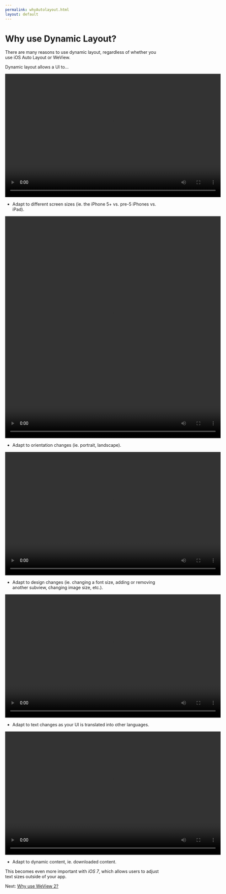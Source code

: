 ```yaml
---
permalink: whyAutolayout.html
layout: default
---
```


# Why use Dynamic Layout?


<!-- TEMPLATE START -->

There are many reasons to use dynamic layout, regardless of whether you use iOS Auto Layout or WeView.

Dynamic layout allows a UI to...

<video WIDTH="700" HEIGHT="400" AUTOPLAY="true" controls="true" LOOP="true" class="embedded_video" >
<source src="videos/video-48A0A583-2C1A-4C07-A0C5-8C2C6AEC9816-40534-000128EF852348D4.mp4" type="video/mp4" />
<source src="videos/video-48A0A583-2C1A-4C07-A0C5-8C2C6AEC9816-40534-000128EF852348D4.webm" type="video/webm" />
</video>

* Adapt to different screen sizes (ie. the iPhone 5+ vs. pre-5 iPhones vs. iPad).

<video WIDTH="700" HEIGHT="720" AUTOPLAY="true" controls="true" LOOP="true" class="embedded_video" >
<source src="videos/video-B65F43E6-782E-4720-9627-08E1C68DFE27-40626-0001290E9C43FBD9.mp4" type="video/mp4" />
<source src="videos/video-B65F43E6-782E-4720-9627-08E1C68DFE27-40626-0001290E9C43FBD9.webm" type="video/webm" />
</video>

* Adapt to orientation changes (ie. portrait, landscape).

<video WIDTH="700" HEIGHT="400" AUTOPLAY="true" controls="true" LOOP="true" class="embedded_video" >
<source src="videos/video-CDD46EE8-BEB1-4503-878A-98DBE1F233B3-41336-00012A027B81E197.mp4" type="video/mp4" />
<source src="videos/video-CDD46EE8-BEB1-4503-878A-98DBE1F233B3-41336-00012A027B81E197.webm" type="video/webm" />
</video>

* Adapt to design changes (ie. changing a font size, adding or removing another subview, changing image size, etc.).

<video WIDTH="700" HEIGHT="400" AUTOPLAY="true" controls="true" LOOP="true" class="embedded_video" >
<source src="videos/video-8A140AD5-0917-484C-8D95-CF61C56013B8-41449-00012A2240C919BA.mp4" type="video/mp4" />
<source src="videos/video-8A140AD5-0917-484C-8D95-CF61C56013B8-41449-00012A2240C919BA.webm" type="video/webm" />
</video>

* Adapt to text changes as your UI is translated into other languages.

<video WIDTH="700" HEIGHT="400" AUTOPLAY="true" controls="true" LOOP="true" class="embedded_video" >
<source src="videos/video-FB90AF04-3B78-4AD2-884C-032583E541A2-41562-00012A63F46A3550.mp4" type="video/mp4" />
<source src="videos/video-FB90AF04-3B78-4AD2-884C-032583E541A2-41562-00012A63F46A3550.webm" type="video/webm" />
</video>

* Adapt to dynamic content, ie. downloaded content.

This becomes even more important with _iOS 7_, which allows users to adjust text sizes outside of your app.

<!-- TEMPLATE END -->

<p class="nextLink">Next:  <a href="whyWeView2.html">Why use WeView 2?</a></p>